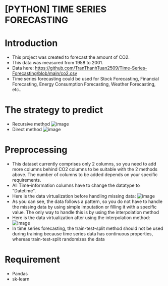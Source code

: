 # [PYTHON] TIME SERIES FORECASTING
# Introduction
- This project was created to forecast the amount of CO2.
- This data was measured from 1958 to 2001.
- Data here: https://github.com/TranThanhTuan2509/Time-Series-Forecasting/blob/main/co2.csv
- Time series forecasting could be used for Stock Forecasting, Financial Forecasting, Energy Consumption Forecasting, Weather Forecasting, etc..

# The strategy to predict
- Recursive method
![image](https://github.com/TranThanhTuan2509/Time-Series-Forecasting/assets/119112296/6d0bfb67-a18b-4665-a7aa-d8fd5ea8cdcb)
- Direct method
![image](https://github.com/TranThanhTuan2509/Time-Series-Forecasting/assets/119112296/b408f5cb-f022-429b-a731-a23361c0aa7f)

# Preprocessing
- This dataset currently comprises only 2 columns, so you need to add more columns behind CO2 columns to be suitable with the 2 methods above. The number of columns to be added depends on your specific requirements.
- All Time-information columns have to change the datatype to "Datetime".
- Here is the data virtualization before handling missing data:
![image](https://github.com/TranThanhTuan2509/Time-Series-Forecasting/assets/119112296/49c2e2c7-bdda-4142-9ec0-17b22068e41a)
- As you can see, the data follows a pattern, so you do not have to handle the missing data by using simple imputation or filling it with a specific value. The only way to handle this is by using the interpolation method
- Here is the data virtualization after using the interpolation method:
![image](https://github.com/TranThanhTuan2509/Time-Series-Forecasting/assets/119112296/fc76d7b4-1b93-4352-b88a-d25b594cebec)
- In time series forecasting, the train-test-split method should not be used during training because time series data has continuous properties, whereas train-test-split randomizes the data

# Requirement
- Pandas
- sk-learn


